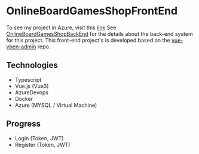 # OnlineBoardGamesShopFrontEnd
To see my project in Azure, visit this [link](http://20.126.86.227:4396/) 
See [OnlineBoardGamesShopBackEnd](https://github.com/PaBooOh/OnlineBoardGamesShopBackEnd) for the details about the back-end system for this project.
This front-end project's is developed based on the [vue-vben-admin](https://github.com/vbenjs/vben-admin-thin-next) repo.
## Technologies
* Typescript
* Vue.js (Vue3)
* AzureDevops
* Docker
* Azure (MYSQL / Virtual Machine)

## Progress
* Login (Token, JWT)
* Register (Token, JWT)
